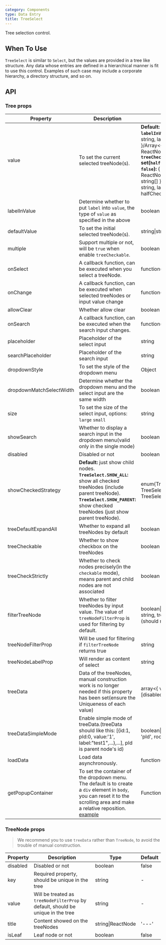 ```yaml
---
category: Components
type: Data Entry
title: TreeSelect
---
```


Tree selection control.

## When To Use

`TreeSelect` is similar to `Select`, but the values are provided in a tree like structure.
Any data whose entries are defined in a hierarchical manner is fit to use this control. Examples of such case may include a corporate hierarchy, a directory structure, and so on.


## API

### Tree props

Property | Description | Type | Default
-----|-----|-----|------
value | To set the current selected treeNode(s). | __Default:__ string\|string[]. __With `labelInValue` set:__ { value: string, label: ReactNode }/Array<{ value: string, label: ReactNode }>. __With `treeCheckStrictly` set(`halfChecked` is set to `false`):__ { value: string, label: ReactNode, halfChecked: string[] }/Array<{ value: string, label: ReactNode, halfChecked: string[] }>. | -
labelInValue | Determine whether to put `label` into `value`, the type of `value` as specified in the above | boolean | false
defaultValue | To set the initial selected treeNode(s).  | string\|string[] | -
multiple | Support multiple or not, will be `true` when enable `treeCheckable`. | boolean | false
onSelect | A callback function, can be executed when you select a treeNode. | function(value, node, extra) | -
onChange | A callback function, can be executed when selected treeNodes or input value change  | function(value, label, extra) | -
allowClear | Whether allow clear  | boolean | false
onSearch | A callback function, can be executed when the search input changes. | function(value: string) | -
placeholder | Placeholder of the select input | string | -
searchPlaceholder | Placeholder of the search input  | string | -
dropdownStyle | To set the style of the dropdown menu  | Object | -
dropdownMatchSelectWidth | Determine whether the dropdown menu and the select input are the same width  | boolean | -
size | To set the size of the select input, options: `large` `small`  | string | default
showSearch | Whether to display a search input in the dropdown menu(valid only in the single mode) | boolean | false
disabled | Disabled or not  | boolean | false
showCheckedStrategy | __Default:__ just show child nodes. __`TreeSelect.SHOW_ALL`:__ show all checked treeNodes (include parent treeNode). __`TreeSelect.SHOW_PARENT`:__ show checked treeNodes (just show parent treeNode). | enum{TreeSelect.SHOW_ALL, TreeSelect.SHOW_PARENT, TreeSelect.SHOW_CHILD } | TreeSelect.SHOW_CHILD
treeDefaultExpandAll | Whether to expand all treeNodes by default | boolean | false
treeCheckable | Whether to show checkbox on the treeNodes | boolean | false
treeCheckStrictly | Whether to check nodes precisely(in the `checkable` mode), means parent and child nodes are not associated | boolean | false
filterTreeNode | Whether to filter treeNodes by input value. The value of `treeNodeFilterProp` is used for filtering by default. | boolean\|Function(inputValue: string, treeNode: TreeNode) (should return boolean) | Function
treeNodeFilterProp | Will be used for filtering if `filterTreeNode` returns true | string | 'value'
treeNodeLabelProp | Will render as content of select  | string | 'title'
treeData | Data of the treeNodes, manual construction work is no longer needed if this property has been set(ensure the Uniqueness of each value) | array<{ value, label, children, [disabled, selectable] }> | []
treeDataSimpleMode | Enable simple mode of treeData.(treeData should like this: [{id:1, pId:0, value:'1', label:"test1",...},...], pId is parent node's id)  | boolean\|Object{ id: 'id', pId: 'pId', rootPId: null } | false
loadData | Load data asynchronously.  | function(node) | -
getPopupContainer | To set the container of the dropdown menu. The default is to create a `div` element in `body`, you can reset it to the scrolling area and make a relative reposition. [example](http://codepen.io/anon/pen/xVBOVQ?editors=001) | Function(triggerNode) | () => document.body

### TreeNode props

> We recommend you to use `treeData` rather than `TreeNode`, to avoid the trouble of manual construction.

Property | Description | Type | Default
-----|-----|-----|------
disabled | Disabled or not | boolean | false
key | Required property, should be unique in the tree  | string | -
value | Will be treated as `treeNodeFilterProp` by default, should be unique in the tree | string | -
title | Content showed on the treeNodes | string\|ReactNode | '---'
isLeaf | Leaf node or not   | boolean | false

